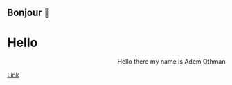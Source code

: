 ## Bonjour 🥰
<h1>
  Hello
</h1>

<p align="right">Hello there my name is Adem Othman</p>
<a href="#">
  Link
</a>
